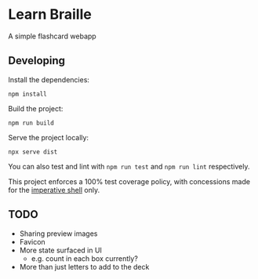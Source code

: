 # Learn Braille

A simple flashcard webapp

## Developing

Install the dependencies:

```shell
npm install
```

Build the project:

```shell
npm run build
```

Serve the project locally:

```shell
npx serve dist
```

You can also test and lint with `npm run test` and `npm run lint` respectively.

This project enforces a 100% test coverage policy, with concessions made for the [imperative shell](https://www.destroyallsoftware.com/screencasts/catalog/functional-core-imperative-shell) only.

## TODO

- Sharing preview images
- Favicon
- More state surfaced in UI
  - e.g. count in each box currently?
- More than just letters to add to the deck
